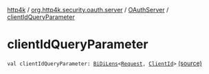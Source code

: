 [http4k](../../index.md) / [org.http4k.security.oauth.server](../index.md) / [OAuthServer](index.md) / [clientIdQueryParameter](./client-id-query-parameter.md)

# clientIdQueryParameter

`val clientIdQueryParameter: `[`BiDiLens`](../../org.http4k.lens/-bi-di-lens/index.md)`<`[`Request`](../../org.http4k.core/-request/index.md)`, `[`ClientId`](../-client-id/index.md)`>` [(source)](https://github.com/http4k/http4k/blob/master/http4k-security-oauth/src/main/kotlin/org/http4k/security/oauth/server/OAuthServer.kt#L94)